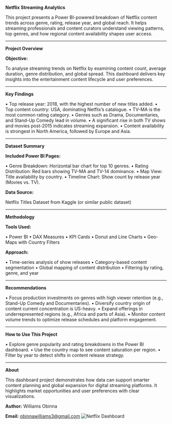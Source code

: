 **Netflix Streaming Analytics**

This project presents a Power BI-powered breakdown of Netflix content trends across genre, rating, release year, and global reach. It helps streaming professionals and content curators understand viewing patterns, top genres, and how regional content availability shapes user access.
________________________________________
**Project Overview**

**Objective:**

To analyse streaming trends on Netflix by examining content count, average duration, genre distribution, and global spread. This dashboard delivers key insights into the entertainment content lifecycle and user preferences.
________________________________________
**Key Findings**

•	Top release year: 2018, with the highest number of new titles added.
•	Top content country: USA, dominating Netflix’s catalogue.
•	TV-MA is the most common rating category.
•	Genres such as Drama, Documentaries, and Stand-Up Comedy lead in volume.
•	A significant rise in both TV shows and movies post-2015 indicates streaming expansion.
•	Content availability is strongest in North America, followed by Europe and Asia.
________________________________________
**Dataset Summary**

**Included Power BI Pages:**

•	Genre Breakdown: Horizontal bar chart for top 10 genres.
•	Rating Distribution: Red bars showing TV-MA and TV-14 dominance.
•	Map View: Title availability by country.
•	Timeline Chart: Show count by release year (Movies vs. TV).

**Data Source:**

Netflix Titles Dataset from Kaggle (or similar public dataset)
________________________________________
**Methodology**

**Tools Used:**

•	Power BI
•	DAX Measures
•	KPI Cards
•	Donut and Line Charts
•	Geo-Maps with Country Filters

**Approach:**

•	Time-series analysis of show releases
•	Category-based content segmentation
•	Global mapping of content distribution
•	Filtering by rating, genre, and year
________________________________________
**Recommendations**

•	Focus production investments on genres with high viewer retention (e.g., Stand-Up Comedy and Documentaries).
•	Diversify country origin of content current concentration is US-heavy.
•	Expand offerings in underrepresented regions (e.g., Africa and parts of Asia).
•	Monitor content volume trends to optimize release schedules and platform engagement.
________________________________________
**How to Use This Project**

•	Explore genre popularity and rating breakdowns in the Power BI dashboard.
•	Use the country map to see content saturation per region.
•	Filter by year to detect shifts in content release strategy.
________________________________________
**About**

This dashboard project demonstrates how data can support smarter content planning and global expansion for digital streaming platforms. It highlights market opportunities and user preferences with clear visualizations.

**Author:** Williams Obinna

**Email:** obinnawilliams3@gmail.com
![Netflix Dashboard](https://github.com/user-attachments/assets/95189a96-94a4-450f-b4df-de0addd8e943)





